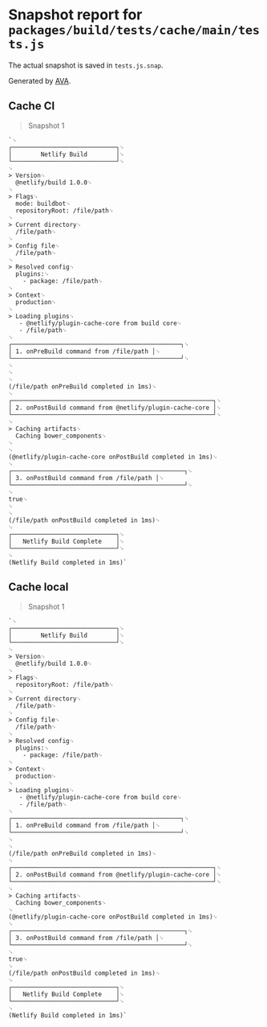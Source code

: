 # Snapshot report for `packages/build/tests/cache/main/tests.js`

The actual snapshot is saved in `tests.js.snap`.

Generated by [AVA](https://ava.li).

## Cache CI

> Snapshot 1

    `␊
    ┌─────────────────────────────┐␊
    │        Netlify Build        │␊
    └─────────────────────────────┘␊
    ␊
    > Version␊
      @netlify/build 1.0.0␊
    ␊
    > Flags␊
      mode: buildbot␊
      repositoryRoot: /file/path␊
    ␊
    > Current directory␊
      /file/path␊
    ␊
    > Config file␊
      /file/path␊
    ␊
    > Resolved config␊
      plugins:␊
        - package: /file/path␊
    ␊
    > Context␊
      production␊
    ␊
    > Loading plugins␊
       - @netlify/plugin-cache-core from build core␊
       - /file/path␊
    ␊
    ┌───────────────────────────────────────────────┐␊
    │ 1. onPreBuild command from /file/path │␊
    └───────────────────────────────────────────────┘␊
    ␊
    ␊
    ␊
    (/file/path onPreBuild completed in 1ms)␊
    ␊
    ┌────────────────────────────────────────────────────────┐␊
    │ 2. onPostBuild command from @netlify/plugin-cache-core │␊
    └────────────────────────────────────────────────────────┘␊
    ␊
    > Caching artifacts␊
      Caching bower_components␊
    ␊
    ␊
    (@netlify/plugin-cache-core onPostBuild completed in 1ms)␊
    ␊
    ┌────────────────────────────────────────────────┐␊
    │ 3. onPostBuild command from /file/path │␊
    └────────────────────────────────────────────────┘␊
    ␊
    true␊
    ␊
    ␊
    (/file/path onPostBuild completed in 1ms)␊
    ␊
    ┌─────────────────────────────┐␊
    │   Netlify Build Complete    │␊
    └─────────────────────────────┘␊
    ␊
    (Netlify Build completed in 1ms)`

## Cache local

> Snapshot 1

    `␊
    ┌─────────────────────────────┐␊
    │        Netlify Build        │␊
    └─────────────────────────────┘␊
    ␊
    > Version␊
      @netlify/build 1.0.0␊
    ␊
    > Flags␊
      repositoryRoot: /file/path␊
    ␊
    > Current directory␊
      /file/path␊
    ␊
    > Config file␊
      /file/path␊
    ␊
    > Resolved config␊
      plugins:␊
        - package: /file/path␊
    ␊
    > Context␊
      production␊
    ␊
    > Loading plugins␊
       - @netlify/plugin-cache-core from build core␊
       - /file/path␊
    ␊
    ┌───────────────────────────────────────────────┐␊
    │ 1. onPreBuild command from /file/path │␊
    └───────────────────────────────────────────────┘␊
    ␊
    ␊
    (/file/path onPreBuild completed in 1ms)␊
    ␊
    ┌────────────────────────────────────────────────────────┐␊
    │ 2. onPostBuild command from @netlify/plugin-cache-core │␊
    └────────────────────────────────────────────────────────┘␊
    ␊
    > Caching artifacts␊
      Caching bower_components␊
    ␊
    (@netlify/plugin-cache-core onPostBuild completed in 1ms)␊
    ␊
    ┌────────────────────────────────────────────────┐␊
    │ 3. onPostBuild command from /file/path │␊
    └────────────────────────────────────────────────┘␊
    ␊
    true␊
    ␊
    (/file/path onPostBuild completed in 1ms)␊
    ␊
    ┌─────────────────────────────┐␊
    │   Netlify Build Complete    │␊
    └─────────────────────────────┘␊
    ␊
    (Netlify Build completed in 1ms)`
